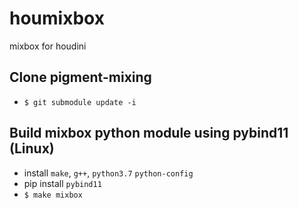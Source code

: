 # houmixbox
mixbox for houdini

## Clone pigment-mixing
- `$ git submodule update -i`

## Build mixbox python module using pybind11 (Linux)
- install `make`, `g++`, `python3.7` `python-config`
- pip install `pybind11`
- `$ make mixbox`